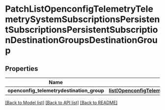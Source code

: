 # PatchListOpenconfigTelemetryTelemetrySystemSubscriptionsPersistentSubscriptionsPersistentSubscriptionDestinationGroupsDestinationGroup

## Properties
Name | Type | Description | Notes
------------ | ------------- | ------------- | -------------
**openconfig_telemetrydestination_group** | [**list[OpenconfigTelemetryTelemetrySystemOpenconfigtelemetrytelemetrysystemSubscriptionsPersistentsubscriptionsDestinationgroupsDestinationgroup]**](OpenconfigTelemetryTelemetrySystemOpenconfigtelemetrytelemetrysystemSubscriptionsPersistentsubscriptionsDestinationgroupsDestinationgroup.md) |  | [optional] 

[[Back to Model list]](../README.md#documentation-for-models) [[Back to API list]](../README.md#documentation-for-api-endpoints) [[Back to README]](../README.md)


